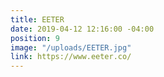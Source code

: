 ```yaml
---
title: EETER
date: 2019-04-12 12:16:00 -04:00
position: 9
image: "/uploads/EETER.jpg"
link: https://www.eeter.co/
---
```


